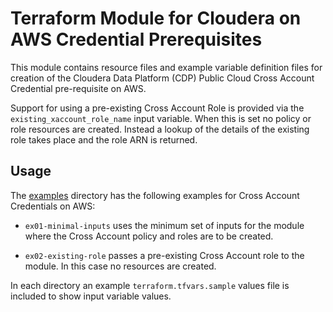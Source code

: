 # Terraform Module for Cloudera on AWS Credential Prerequisites

This module contains resource files and example variable definition files for creation of the Cloudera Data Platform (CDP) Public Cloud Cross Account Credential pre-requisite on AWS.

Support for using a pre-existing Cross Account Role is provided via the `existing_xaccount_role_name` input variable. When this is set no policy or role resources are created. Instead a lookup of the details of the existing role takes place and the role ARN is returned.

## Usage

The [examples](./examples) directory has the following examples for Cross Account Credentials on AWS:

* `ex01-minimal-inputs` uses the minimum set of inputs for the module where the Cross Account policy and roles are to be created.

* `ex02-existing-role` passes a pre-existing Cross Account role to the module. In this case no resources are created.

In each directory an example `terraform.tfvars.sample` values file is included to show input variable values.
